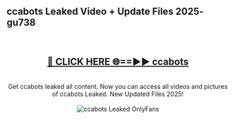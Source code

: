 <h2>ccabots Leaked Video + Update Files 2025- gu738</h2>
<br>
<div align="center">
<h2><a href="https://libra.edu.pl?ccabots" rel="nofollow">🔴 CLICK HERE 🌐==►► ccabots</a></h2>
<br>
Get ccabots leaked all content. Now you can access all videos and pictures of ccabots Leaked. New Updated Files 2025!
<br>
<br>
<a href="https://libra.edu.pl?ccabots" rel="nofollow" data-target="animated-image.originalLink"><img src="https://i.ibb.co.com/WyWwxjT/player-gif2.gif" alt="ccabots Leaked OnlyFans" style="max-width: 100%; display: inline-block;" data-target="animated-image.originalImage"></a>
</div>
<br>